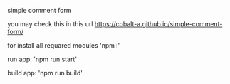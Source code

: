 simple comment form

you may check this in this url https://cobalt-a.github.io/simple-comment-form/

for install all requared modules 'npm i'

run app: 'npm run start'

build app: 'npm run build'